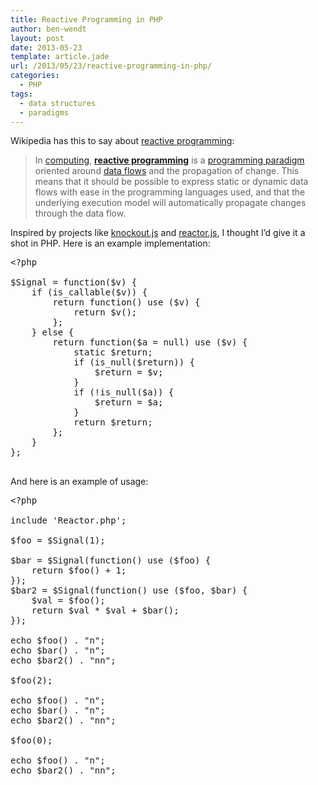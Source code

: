 ```yaml
---
title: Reactive Programming in PHP
author: ben-wendt
layout: post
date: 2013-05-23
template: article.jade
url: /2013/05/23/reactive-programming-in-php/
categories:
  - PHP
tags:
  - data structures
  - paradigms
---
```

Wikipedia has this to say about [reactive programming][1]:

> In [computing][2], **[reactive programming][1]** is a [programming paradigm][3] oriented around [data flows][4] and the propagation of change. This means that it should be possible to express static or dynamic data flows with ease in the programming languages used, and that the underlying execution model will automatically propagate changes through the data flow.

Inspired by projects like [knockout.js][5] and [reactor.js][6], I thought I&#8217;d give it a shot in PHP. Here is an example implementation:

<pre class="brush: php; title: ; notranslate" title="">&lt;?php

$Signal = function($v) {
	if (is_callable($v)) {
		return function() use ($v) {
			return $v();
		};
	} else {
		return function($a = null) use ($v) {
			static $return;
			if (is_null($return)) {
				$return = $v;
			}
			if (!is_null($a)) {
				$return = $a;
			}
			return $return;
		};
	}
};

</pre>

And here is an example of usage:

<pre class="brush: php; title: ; notranslate" title="">&lt;?php

include 'Reactor.php';

$foo = $Signal(1);

$bar = $Signal(function() use ($foo) {
	return $foo() + 1;
});
$bar2 = $Signal(function() use ($foo, $bar) {
	$val = $foo();
	return $val * $val + $bar();
});

echo $foo() . "n";
echo $bar() . "n";
echo $bar2() . "nn";

$foo(2);

echo $foo() . "n";
echo $bar() . "n";
echo $bar2() . "nn";

$foo(0);

echo $foo() . "n";
echo $bar2() . "nn";

</pre>

 [1]: http://en.wikipedia.org/wiki/Reactive_programming
 [2]: http://en.wikipedia.org/wiki/Computing "Computing"
 [3]: http://en.wikipedia.org/wiki/Programming_paradigm "Programming paradigm"
 [4]: http://en.wikipedia.org/wiki/Dataflow_programming "Dataflow programming"
 [5]: http://knockoutjs.com/
 [6]: https://github.com/fynyky/reactor.js
